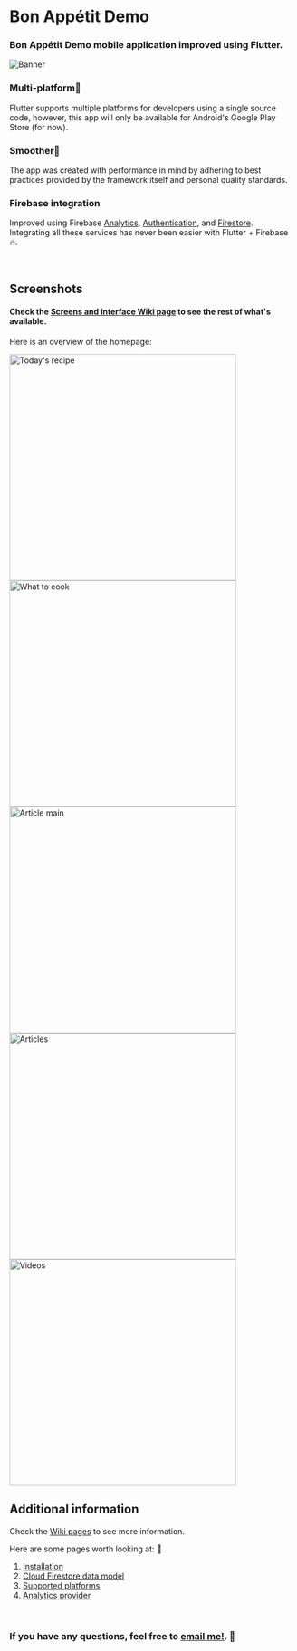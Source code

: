 # Bon Appétit Demo

### Bon Appétit Demo mobile application improved using Flutter.

<!-- TODO: ### [Available on Google Play!]() -->

![Banner](https://github.com/pendraic/bon_appetit/blob/main/.github/images/banner.jpg)

### Multi-platform📱
Flutter supports multiple platforms for developers using a single source code, however, this app will only be available for Android's Google Play Store (for now).

### Smoother🌿
The app was created with performance in mind by adhering to best practices provided by the framework itself and personal quality standards.

### Firebase integration
Improved using Firebase [Analytics](https://firebase.google.com/products/analytics), [Authentication](https://firebase.google.com/products/auth), and [Firestore](https://firebase.google.com/products/firestore). Integrating all these services has never been easier with Flutter + Firebase🔥.

&nbsp;

## Screenshots
#### Check the [Screens and interface Wiki page](https://github.com/pendraic/bon_appetit/wiki/Screens-and-interface) to see the rest of what's available.
Here is an overview of the homepage:

<img src="https://raw.githubusercontent.com/pendraic/bon_appetit/main/.github/images/screenshots/1-home/1-home-main.png" alt="Today's recipe" width="400">
<img src="https://raw.githubusercontent.com/pendraic/bon_appetit/main/.github/images/screenshots/1-home/3-home-what-to-cook.png" alt="What to cook" width="400">
<img src="https://raw.githubusercontent.com/pendraic/bon_appetit/main/.github/images/screenshots/1-home/4-home-article-main.png" alt="Article main" width="400">
<img src="https://raw.githubusercontent.com/pendraic/bon_appetit/main/.github/images/screenshots/1-home/5-home-articles.png" alt="Articles" width="400">
<img src="https://raw.githubusercontent.com/pendraic/bon_appetit/main/.github/images/screenshots/1-home/7-home-videos.png" alt="Videos" width="400">

## Additional information
Check the [Wiki pages](https://github.com/pendraic/bon_appetit/wiki) to see more information.

Here are some pages worth looking at: 👀
1. [Installation](https://github.com/pendraic/bon_appetit/wiki/Installation)
2. [Cloud Firestore data model](https://github.com/pendraic/bon_appetit/wiki/Additional-info#cloud-firestore-data-model)
3. [Supported platforms](https://github.com/pendraic/bon_appetit/wiki/Additional-info#supported-platforms)
4. [Analytics provider](https://github.com/pendraic/bon_appetit/wiki/Additional-info#analytics-provider)

&nbsp;

### If you have any questions, feel free to [email me!](mailto:fcaboyo@gmail.com). 📨

